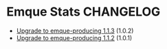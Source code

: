 # Emque Stats CHANGELOG

- [Upgrade to emque-producing 1.1.3](https://github.com/emque/emque-stats/pull/14) (1.0.2)
- [Upgrade to emque-producing 1.1.2](https://github.com/emque/emque-stats/pull/11) (1.0.1)
